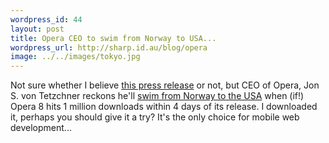 ```yaml
--- 
wordpress_id: 44
layout: post
title: Opera CEO to swim from Norway to USA...
wordpress_url: http://sharp.id.au/blog/opera
image: ../../images/tokyo.jpg
---
```

Not sure whether I believe <a href="http://opera.com/pressreleases/en/2005/04/21/">this press release</a> or not, but CEO of Opera, Jon S. von Tetzchner reckons he&apos;ll <a href="http://opera.com/pressreleases/en/2005/04/21/">swim from Norway to the USA</a> when (if!) Opera 8 hits 1 million downloads within 4 days of its release. I downloaded it, perhaps you should give it a try? It&apos;s the only choice for mobile web development...
